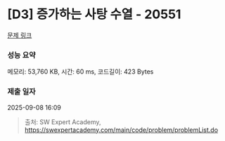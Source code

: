 # [D3] 증가하는 사탕 수열 - 20551 

[문제 링크](https://swexpertacademy.com/main/code/problem/problemDetail.do?contestProbId=AY4XhKTKU0IDFARM) 

### 성능 요약

메모리: 53,760 KB, 시간: 60 ms, 코드길이: 423 Bytes

### 제출 일자

2025-09-08 16:09



> 출처: SW Expert Academy, https://swexpertacademy.com/main/code/problem/problemList.do